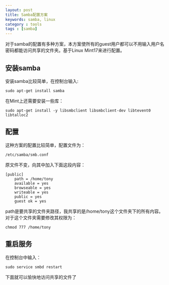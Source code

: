 ```yaml
---
layout: post
title: Samba配置方案
keywords: samba, linux
category : tools
tags : [samba]
---
```


对于samba的配置有多种方案，本方案使所有的guest用户都可以不用输入用户名密码都能访问共享的文件夹。基于Linux Mint17来进行配置。

## 安装samba

安装samba比较简单，在控制台输入:

    sudo apt-get install samba

在Mint上还需要安装一些库：

    sudo apt-get install -y libsmbclient libsmbclient-dev libtevent0 libtalloc2

## 配置

这种方案的配置比较简单，配置文件为： 

    /etc/samba/smb.conf 

原文件不变，向其中加入下面这段内容：

    [public]
        path = /home/tony 
        available = yes    
        browseable = yes
        writeable = yes
        public = yes 
        guest ok = yes

path是要共享的文件夹路径，我共享的是/home/tony这个文件夹下的所有内容。对于这个文件夹需要修改其权限为：

    chmod 777 /home/tony

## 重启服务

在控制台中输入：

    sudo service smbd restart

下面就可以愉快地访问共享的文件了